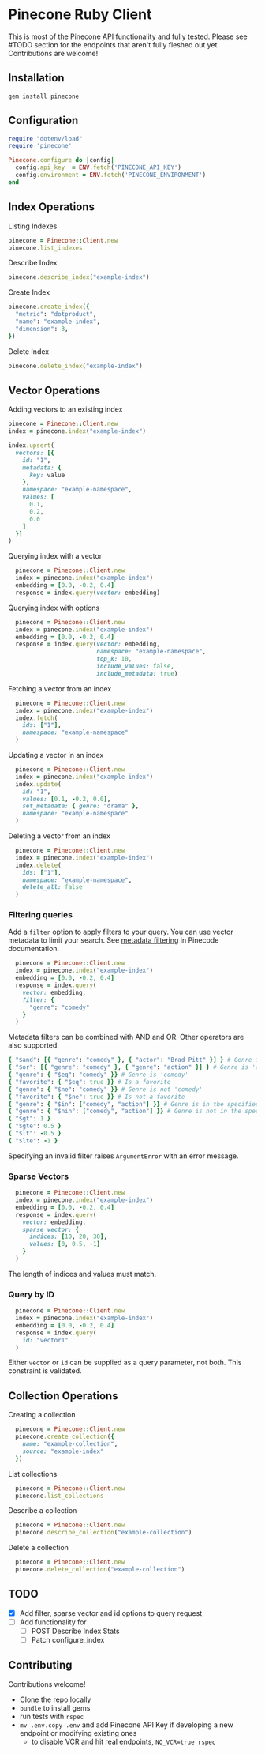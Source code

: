 # Pinecone Ruby Client

This is most of the Pinecone API functionality and fully tested. Please see #TODO section for the endpoints that aren't fully fleshed out yet. Contributions are welcome!

## Installation

`gem install pinecone`

## Configuration

```ruby
require "dotenv/load"
require 'pinecone'

Pinecone.configure do |config|
  config.api_key  = ENV.fetch('PINECONE_API_KEY')
  config.environment = ENV.fetch('PINECONE_ENVIRONMENT')
end
```

## Index Operations

Listing Indexes
```ruby
pinecone = Pinecone::Client.new
pinecone.list_indexes
```

Describe Index
```ruby
pinecone.describe_index("example-index")
```

Create Index
```ruby
pinecone.create_index({
  "metric": "dotproduct",
  "name": "example-index",
  "dimension": 3,
})
```

Delete Index
```ruby
pinecone.delete_index("example-index")
```

## Vector Operations

Adding vectors to an existing index

```ruby
pinecone = Pinecone::Client.new
index = pinecone.index("example-index")

index.upsert(
  vectors: [{
    id: "1",
    metadata: {
      key: value
    },
    namespace: "example-namespace",
    values: [
      0.1,
      0.2,
      0.0
    ]
  }]
)
```

Querying index with a vector
```ruby
  pinecone = Pinecone::Client.new
  index = pinecone.index("example-index")
  embedding = [0.0, -0.2, 0.4]
  response = index.query(vector: embedding)
```

Querying index with options
```ruby
  pinecone = Pinecone::Client.new
  index = pinecone.index("example-index")
  embedding = [0.0, -0.2, 0.4]
  response = index.query(vector: embedding, 
                         namespace: "example-namespace",
                         top_k: 10,
                         include_values: false,
                         include_metadata: true)
```

Fetching a vector from an index
```ruby
  pinecone = Pinecone::Client.new
  index = pinecone.index("example-index")
  index.fetch(
    ids: ["1"], 
    namespace: "example-namespace"
  )
```

Updating a vector in an index
```ruby
  pinecone = Pinecone::Client.new
  index = pinecone.index("example-index")
  index.update(
    id: "1", 
    values: [0.1, -0.2, 0.0],
    set_metadata: { genre: "drama" },
    namespace: "example-namespace"
  )
```

Deleting a vector from an index
```ruby
  pinecone = Pinecone::Client.new
  index = pinecone.index("example-index")
  index.delete(
    ids: ["1"], 
    namespace: "example-namespace", 
    delete_all: false
  )
```

### Filtering queries

Add a `filter` option to apply filters to your query. You can use vector metadata to limit your search. See [metadata filtering](https://www.pinecone.io/docs/metadata-filtering/) in Pinecode documentation.

```ruby
  pinecone = Pinecone::Client.new
  index = pinecone.index("example-index")
  embedding = [0.0, -0.2, 0.4]
  response = index.query(
    vector: embedding,
    filter: {
      "genre": "comedy"
    }
  )
```

Metadata filters can be combined with AND and OR. Other operators are also supported.

```ruby
{ "$and": [{ "genre": "comedy" }, { "actor": "Brad Pitt" }] } # Genre is 'comedy' and actor is 'Brad Pitt'
{ "$or": [{ "genre": "comedy" }, { "genre": "action" }] } # Genre is 'comedy' or 'action'
{ "genre": { "$eq": "comedy" }} # Genre is 'comedy'
{ "favorite": { "$eq": true }} # Is a favorite
{ "genre": { "$ne": "comedy" }} # Genre is not 'comedy'
{ "favorite": { "$ne": true }} # Is not a favorite
{ "genre": { "$in": ["comedy", "action"] }} # Genre is in the specified values
{ "genre": { "$nin": ["comedy", "action"] }} # Genre is not in the specified values
{ "$gt": 1 }
{ "$gte": 0.5 }
{ "$lt": -0.5 }
{ "$lte": -1 }
```

Specifying an invalid filter raises `ArgumentError` with an error message.

### Sparse Vectors

```ruby
  pinecone = Pinecone::Client.new
  index = pinecone.index("example-index")
  embedding = [0.0, -0.2, 0.4]
  response = index.query(
    vector: embedding,
    sparse_vector: {
      indices: [10, 20, 30],
      values: [0, 0.5, -1]
    }
  )
```

The length of indices and values must match.

### Query by ID

```ruby
  pinecone = Pinecone::Client.new
  index = pinecone.index("example-index")
  embedding = [0.0, -0.2, 0.4]
  response = index.query(
    id: "vector1"
  )
```

Either `vector` or `id` can be supplied as a query parameter, not both. This constraint is validated.

## Collection Operations

Creating a collection
```ruby
  pinecone = Pinecone::Client.new
  pinecone.create_collection({
    name: "example-collection", 
    source: "example-index"
  })
```

List collections
```ruby
  pinecone = Pinecone::Client.new
  pinecone.list_collections
```

Describe a collection
```ruby
  pinecone = Pinecone::Client.new
  pinecone.describe_collection("example-collection")
```

Delete a collection
```ruby
  pinecone = Pinecone::Client.new
  pinecone.delete_collection("example-collection")
```

## TODO

- [x] Add filter, sparse vector and id options to query request
- [ ] Add functionality for
  - [ ] POST Describe Index Stats
  - [ ] Patch configure_index

## Contributing

Contributions welcome!

- Clone the repo locally
- `bundle` to install gems
- run tests with `rspec`
- `mv .env.copy .env` and add Pinecone API Key if developing a new endpoint or modifying existing ones
  - to disable VCR and hit real endpoints, `NO_VCR=true rspec`
